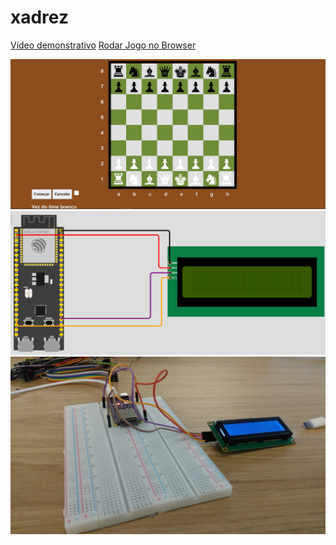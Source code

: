 # xadrez
<a href="https://www.youtube.com/watch?v=jSJb0L2z9xk">Vídeo demonstrativo<a>
<a href="https://lphbackspace.github.io/xadrez/">Rodar Jogo no Browser<a>

<img src="https://github.com/LPHBackspace/xadrez/blob/main/xadrez_images/xadrez_img.PNG">
<img src="https://github.com/LPHBackspace/xadrez/blob/main/xadrez_images/guia%20de%20montagem.PNG">
<img src="https://github.com/LPHBackspace/xadrez/blob/main/xadrez_images/modelo_fisico.jpeg">
